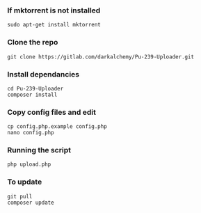 ### If mktorrent is not installed
```
sudo apt-get install mktorrent
```

### Clone the repo
```
git clone https://gitlab.com/darkalchemy/Pu-239-Uploader.git
```

### Install dependancies
```
cd Pu-239-Uploader
composer install
```

### Copy config files and edit
```
cp config.php.example config.php
nano config.php
```

### Running the script
```
php upload.php
```

### To update
```
git pull
composer update
```
